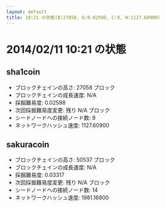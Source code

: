 ```yaml
---
layout: default
title: 10:21 の状態(B:27058, D:0.02598, C:9, H:1127.60900)
---
```

# 2014/02/11 10:21 の状態

## sha1coin
* ブロックチェインの高さ: 27058 ブロック
* ブロックチェインの成長速度: N/A
* 採掘難易度: 0.02598
* 次回採掘難易度変更: 残り N/A ブロック
* シードノードへの接続ノード数: 9
* ネットワークハッシュ速度: 1127.60900

## sakuracoin
* ブロックチェインの高さ: 50537 ブロック
* ブロックチェインの成長速度: N/A
* 採掘難易度: 0.03317
* 次回採掘難易度変更: 残り N/A ブロック
* シードノードへの接続ノード数: 14
* ネットワークハッシュ速度: 1981.16800
